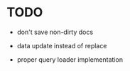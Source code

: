 # TODO

* don't save non-dirty docs

* data update instead of replace
* proper query loader implementation
